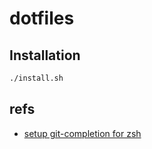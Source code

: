 # dotfiles

## Installation
```zsh
./install.sh
```

## refs
- [setup git-completion for zsh](https://gist.github.com/juno/5546179)
